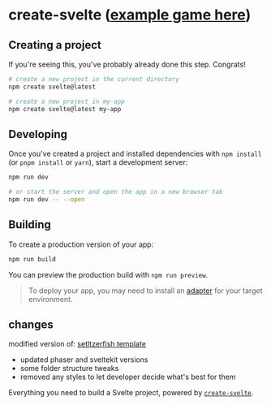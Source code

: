# create-svelte ([example game here](https://github.com/knavels/sveltekit-phaser-crossing-road-game))

## Creating a project

If you're seeing this, you've probably already done this step. Congrats!

```bash
# create a new project in the current directory
npm create svelte@latest

# create a new project in my-app
npm create svelte@latest my-app
```

## Developing

Once you've created a project and installed dependencies with `npm install` (or `pnpm install` or `yarn`), start a development server:

```bash
npm run dev

# or start the server and open the app in a new browser tab
npm run dev -- --open
```

## Building

To create a production version of your app:

```bash
npm run build
```

You can preview the production build with `npm run preview`.

> To deploy your app, you may need to install an [adapter](https://kit.svelte.dev/docs/adapters) for your target environment.

## changes

modified version of: [setltzerfish template](https://github.com/seltzerfish/phaser-svelte-template)

- updated phaser and sveltekit versions
- some folder structure tweaks
- removed any styles to let developer decide what's best for them

Everything you need to build a Svelte project, powered by [`create-svelte`](https://github.com/sveltejs/kit/tree/main/packages/create-svelte).
